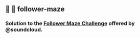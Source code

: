 ## :hamster: :twisted_rightwards_arrows: follower-maze

### Solution to the [Follower Maze Challenge](./SPECIFICATION.md) offered by @soundcloud.
